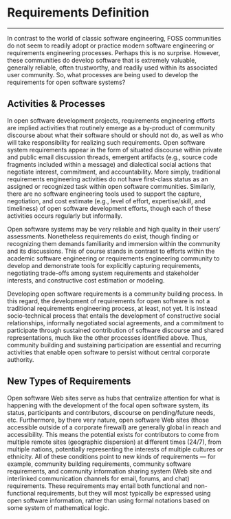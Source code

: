 # Requirements Definition

---

In contrast to the world of classic software engineering, FOSS communities do not seem to readily adopt or practice modern software engineering or requirements engineering processes. Perhaps this is no surprise. However, these communities do develop software that is extremely valuable, generally reliable, often trustworthy, and readily used within its associated user community. So, what processes are being used to develop the requirements for open software systems?

## Activities & Processes

In open software development projects, requirements engineering efforts are implied activities that routinely emerge as a by-product of community discourse about what their software should or should not do, as well as who will take responsibility for realizing such requirements. Open software system requirements appear in the form of situated discourse within private and public email discussion threads, emergent artifacts \(e.g., source code fragments included within a message\) and dialectical social actions that negotiate interest, commitment, and accountability. More simply, traditional requirements engineering activities do not have first-class status as an assigned or recognized task within open software communities. Similarly, there are no software engineering tools used to support the capture, negotiation, and cost estimate \(e.g., level of effort, expertise/skill, and timeliness\) of open software development efforts, though each of these activities occurs regularly but informally.

Open software systems may be very reliable and high quality in their users’ assessments. Nonetheless requirements do exist, though finding or recognizing them demands familiarity and immersion within the community and its discussions. This of course stands in contrast to efforts within the academic software engineering or requirements engineering community to develop and demonstrate tools for explicitly capturing requirements, negotiating trade-offs among system requirements and stakeholder interests, and constructive cost estimation or modeling.

Developing open software requirements is a community building process. In this regard, the development of requirements for open software is not a traditional requirements engineering process, at least, not yet. It is instead socio-technical process that entails the development of constructive social relationships, informally negotiated social agreements, and a commitment to participate through sustained contribution of software discourse and shared representations, much like the other processes identified above. Thus, community building and sustaining participation are essential and recurring activities that enable open software to persist without central corporate authority.

## New Types of Requirements

Open software Web sites serve as hubs that centralize attention for what is happening with the development of the focal open software system, its status, participants and contributors, discourse on pending/future needs, etc. Furthermore, by there very nature, open software Web sites \(those accessible outside of a corporate firewall\) are generally global in reach and accessibility. This means the potential exists for contributors to come from multiple remote sites \(geographic dispersion\) at different times \(24/7\), from multiple nations, potentially representing the interests of multiple cultures or ethnicity. All of these conditions point to new kinds of requirements — for example, community building requirements, community software requirements, and community information sharing system \(Web site and interlinked communication channels for email, forums, and chat\) requirements. These requirements may entail both functional and non-functional requirements, but they will most typically be expressed using open software information, rather than using formal notations based on some system of mathematical logic.

